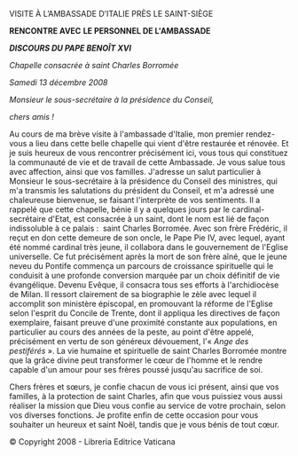 VISITE À L’AMBASSADE D’ITALIE PRÈS LE SAINT-SIÈGE

**RENCONTRE AVEC** **LE PERSONNEL DE L'AMBASSADE**

***DISCOURS DU PAPE BENOÎT XVI***

*Chapelle consacrée à saint Charles Borromée*

*Samedi 13 décembre 2008*

*Monsieur le sous-secrétaire à la présidence du Conseil,*

*chers amis !*

Au cours de ma brève visite à l'ambassade d'Italie, mon premier rendez-vous a lieu dans cette belle chapelle qui vient d'être restaurée et rénovée. Et je suis heureux de vous rencontrer précisément ici, vous tous qui constituez la communauté de vie et de travail de cette Ambassade. Je vous salue tous avec affection, ainsi que vos familles. J'adresse un salut particulier à Monsieur le sous-secrétaire à la présidence du Conseil des ministres, qui m'a transmis les salutations du président du Conseil, et m'a adressé une chaleureuse bienvenue, se faisant l'interprète de vos sentiments. Il a rappelé que cette chapelle, bénie il y a quelques jours par le cardinal-secrétaire d'Etat, est consacrée à un saint, dont le nom est lié de façon indissoluble à ce palais :  saint Charles Borromée. Avec son frère Frédéric, il reçut en don cette demeure de son oncle, le Pape Pie IV, avec lequel, ayant été nommé cardinal très jeune, il collabora dans le gouvernement de l'Eglise universelle. Ce fut précisément après la mort de son frère aîné, que le jeune neveu du Pontife commença un parcours de croissance spirituelle qui le conduisit à une profonde conversion marquée par un choix définitif de vie évangélique. Devenu Evêque, il consacra tous ses efforts à l'archidiocèse de Milan. Il ressort clairement de sa biographie le zèle avec lequel il accomplit son ministère épiscopal, en promouvant la réforme de l'Eglise selon l'esprit du Concile de Trente, dont il appliqua les directives de façon exemplaire, faisant preuve d'une proximité constante aux populations, en particulier au cours des années de la peste, au point d'être appelé, précisément en vertu de son généreux dévouement, l'« *Ange des pestiférés* ». La vie humaine et spirituelle de saint Charles Borromée montre que la grâce divine peut transformer le cœur de l'homme et le rendre capable d'un amour pour ses frères poussé jusqu'au sacrifice de soi.

Chers frères et sœurs, je confie chacun de vous ici présent, ainsi que vos familles, à la protection de saint Charles, afin que vous puissiez vous aussi réaliser la mission que Dieu vous confie au service de votre prochain, selon vos diverses fonctions. Je profite enfin de cette occasion pour vous souhaiter un heureux et saint Noël, tandis que je vous bénis de tout cœur.

© Copyright 2008 - Libreria Editrice Vaticana